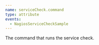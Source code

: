 ```yaml
---
name: serviceCheck.command
type: attribute
events:
  - NagiosServiceCheckSample
---
```


The command that runs the service check.